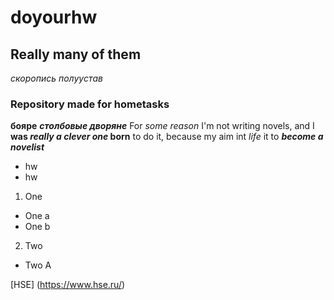# doyourhw
## Really many of them
*скоропись*
_полуустав_
### Repository made for hometasks
**бояре**
***столбовые дворяне***
For _some reason_ I'm not writing novels, and I **was _really a clever one_ born** to do it, because my aim int *life* it to ***become a novelist***
+ hw 
+ hw 
1. One
 + One a
 + One b
2. Two
 + Two A
 
 [HSE] (https://www.hse.ru/)

